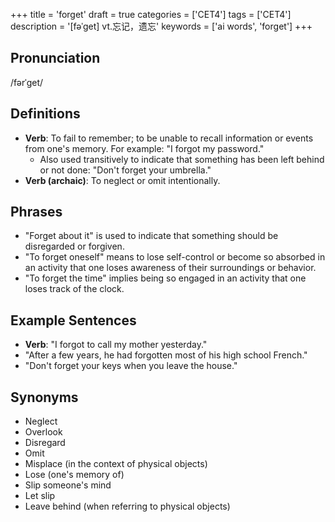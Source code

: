 +++
title = 'forget'
draft = true
categories = ['CET4']
tags = ['CET4']
description = '[fəˈget] vt.忘记，遗忘'
keywords = ['ai words', 'forget']
+++

## Pronunciation
/fərˈɡet/

## Definitions
- **Verb**: To fail to remember; to be unable to recall information or events from one's memory. For example: "I forgot my password."
  - Also used transitively to indicate that something has been left behind or not done: "Don't forget your umbrella."
- **Verb (archaic)**: To neglect or omit intentionally.

## Phrases
- "Forget about it" is used to indicate that something should be disregarded or forgiven.
- "To forget oneself" means to lose self-control or become so absorbed in an activity that one loses awareness of their surroundings or behavior.
- "To forget the time" implies being so engaged in an activity that one loses track of the clock.
  
## Example Sentences
- **Verb**: "I forgot to call my mother yesterday."
- "After a few years, he had forgotten most of his high school French."
- "Don't forget your keys when you leave the house."

## Synonyms
- Neglect
- Overlook
- Disregard
- Omit
- Misplace (in the context of physical objects)
- Lose (one's memory of) 
- Slip someone's mind
- Let slip
- Leave behind (when referring to physical objects)
